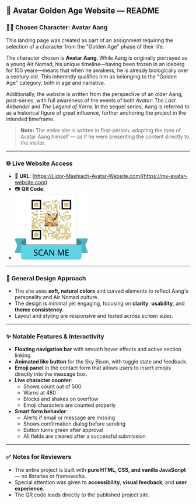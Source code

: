 
## 🌟 Avatar Golden Age Website — README

### 🧙‍♂️ Chosen Character: Avatar Aang

This landing page was created as part of an assignment requiring the selection of a character from the "Golden Age" phase of their life.

The character chosen is **Avatar Aang**. While Aang is originally portrayed as a young Air Nomad, his unique timeline—having been frozen in an iceberg for 100 years—means that when he awakens, he is already biologically over a century old. This inherently qualifies him as belonging to the "Golden Age" category, both in age and narrative.

Additionally, the website is written from the perspective of an older Aang, post-series, with full awareness of the events of both *Avatar: The Last Airbender* and *The Legend of Korra*. In the sequel series, Aang is referred to as a historical figure of great influence, further anchoring the project in the intended timeframe.

> **Note:** The entire site is written in first-person, adopting the tone of Avatar Aang himself — as if he were presenting the content directly to the visitor.

---

### 🌐 Live Website Access

- 🔗 **URL**: [https://Lidor-Mashiach-Avatar-Website.com](https://my-avatar-website.com)
- 📷 **QR Code**:
- 
  <img src="QR/avatar_qr.png" alt="QR code to website" width="200">

---

### 🎨 General Design Approach

- The site uses **soft, natural colors** and curved elements to reflect Aang's personality and Air Nomad culture.
- The design is minimal yet engaging, focusing on **clarity**, **usability**, and **theme consistency**.
- Layout and styling are responsive and tested across screen sizes.

---

### ✨ Notable Features & Interactivity

- **Floating navigation bar** with smooth hover effects and active section linking.
- **Animated like button** for the Sky Bison, with toggle state and feedback.
- **Emoji panel** in the contact form that allows users to insert emojis directly into the message box.
- **Live character counter**:
  - Shows count out of 500  
  - Warns at 480  
  - Blocks and shakes on overflow  
  - Emoji characters are counted properly
- **Smart form behavior**:
  - Alerts if email or message are missing  
  - Shows confirmation dialog before sending  
  - Button turns green after approval  
  - All fields are cleared after a successful submission

---

### ✅ Notes for Reviewers

- The entire project is built with **pure HTML, CSS, and vanilla JavaScript** — no libraries or frameworks.
- Special attention was given to **accessibility**, **visual feedback**, and **user experience**.
- The QR code leads directly to the published project site.
